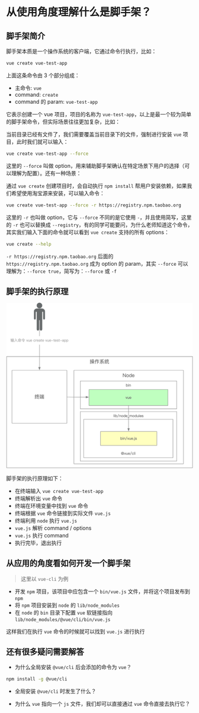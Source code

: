 # 从使用角度理解什么是脚手架？

## 脚手架简介

脚手架本质是一个操作系统的客户端，它通过命令行执行，比如：

```bash
vue create vue-test-app
```

上面这条命令由 3 个部分组成：

- 主命令: `vue`
- command: `create`
- command 的 param: `vue-test-app`

它表示创建一个 vue 项目，项目的名称为 `vue-test-app`，以上是最一个较为简单的脚手架命令，但实际场景往往更加复杂，比如：

当前目录已经有文件了，我们需要覆盖当前目录下的文件，强制进行安装 `vue` 项目，此时我们就可以输入：

```bash
vue create vue-test-app --force
```

这里的 `--force` 叫做 option，用来辅助脚手架确认在特定场景下用户的选择（可以理解为配置）。还有一种场景：

通过 `vue create` 创建项目时，会自动执行 `npm install` 帮用户安装依赖，如果我们希望使用淘宝源来安装，可以输入命令：

```bash
vue create vue-test-app --force -r https://registry.npm.taobao.org
```

这里的 `-r` 也叫做 option，它与 `--force` 不同的是它使用 `-`，并且使用简写，这里的 `-r` 也可以替换成 `--registry`，有的同学可能要问，为什么老师知道这个命令，其实我们输入下面的命令就可以看到 `vue create` 支持的所有 options：

```bash
vue create --help
```

`-r https://registry.npm.taobao.org` 后面的 `https://registry.npm.taobao.org` 成为 option 的 param，其实 `--force` 可以理解为：`--force true`，简写为：`--force` 或 `-f`


## 脚手架的执行原理

![w2-c1-cli_work](./img/w2-c1-cli_work.png)

脚手架的执行原理如下：

- 在终端输入 `vue create vue-test-app`
- 终端解析出 `vue` 命令
- 终端在环境变量中找到 `vue` 命令
- 终端根据 `vue` 命令链接到实际文件 `vue.js`
- 终端利用 `node` 执行 `vue.js`
- `vue.js` 解析 command / options 
- `vue.js` 执行 command
- 执行完毕，退出执行

## 从应用的角度看如何开发一个脚手架

> 这里以 `vue-cli` 为例

- 开发 `npm` 项目，该项目中应包含一个 `bin/vue.js` 文件，并将这个项目发布到 `npm`
- 将 `npm` 项目安装到 `node` 的 `lib/node_modules`
- 在 `node` 的 `bin` 目录下配置 `vue` 软链接指向 `lib/node_modules/@vue/cli/bin/vue.js`

这样我们在执行 `vue` 命令的时候就可以找到 `vue.js` 进行执行

## 还有很多疑问需要解答

- 为什么全局安装 `@vue/cli` 后会添加的命令为 `vue`？
```bash
npm install -g @vue/cli
```

- 全局安装 `@vue/cli` 时发生了什么？

- 为什么 `vue` 指向一个 `js` 文件，我们却可以直接通过 `vue` 命令直接去执行它？

